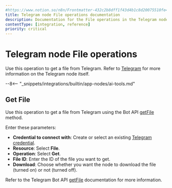 ```yaml
---
#https://www.notion.so/n8n/Frontmatter-432c2b8dff1f43d4b1c8d20075510fe4
title: Telegram node File operations documentation
description: Documentation for the File operations in the Telegram node in n8n, a workflow automation platform. Includes details to configure all File operations.
contentType: [integration, reference]
priority: critical
---
```


<!-- vale Vale.Spelling["getFile"] = NO -->
# Telegram node File operations

Use this operation to get a file from Telegram. Refer to [Telegram](/integrations/builtin/app-nodes/n8n-nodes-base.telegram/index.md) for more information on the Telegram node itself.

--8<-- "_snippets/integrations/builtin/app-nodes/ai-tools.md"

## Get File

Use this operation to get a file from Telegram using the Bot API [getFile](https://core.telegram.org/bots/api#getfile) method.

Enter these parameters:

* **Credential to connect with**: Create or select an existing [Telegram credential](/integrations/builtin/credentials/telegram.md).
* **Resource**: Select **File**.
* **Operation**: Select **Get**.
* **File ID**: Enter the ID of the file you want to get.
* **Download**: Choose whether you want the node to download the file (turned on) or not (turned off).

Refer to the Telegram Bot API [getFile](https://core.telegram.org/bots/api#getfile) documentation for more information.
